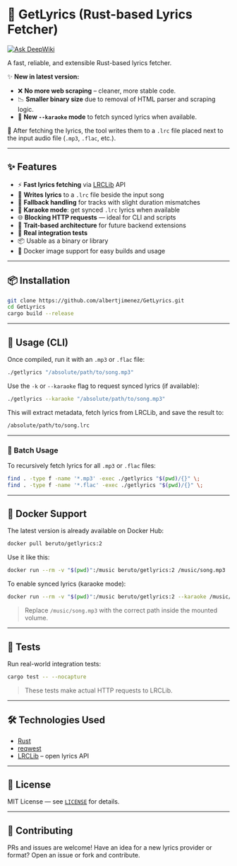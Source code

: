 # 🎵 GetLyrics (Rust-based Lyrics Fetcher)

[![Ask DeepWiki](https://deepwiki.com/badge.svg)](https://deepwiki.com/albertjimenez/GetLyrics)


A fast, reliable, and extensible Rust-based lyrics fetcher.

✨ **New in latest version:**
- ❌ **No more web scraping** – cleaner, more stable code.
- 📉 **Smaller binary size** due to removal of HTML parser and scraping logic.
- 🎤 **New `--karaoke` mode** to fetch synced lyrics when available.

📝 After fetching the lyrics, the tool writes them to a `.lrc` file placed next to the input audio file (`.mp3`, `.flac`, etc.).

---

## ✨ Features

- ⚡ **Fast lyrics fetching** via [LRCLib](https://lrclib.net) API
- 📄 **Writes lyrics** to a `.lrc` file beside the input song
- 🔁 **Fallback handling** for tracks with slight duration mismatches
- 🎤 **Karaoke mode**: get synced `.lrc` lyrics when available
- 🌐 **Blocking HTTP requests** — ideal for CLI and scripts
- 🧩 **Trait-based architecture** for future backend extensions
- 🧪 **Real integration tests**
- 📦 Usable as a binary or library
- 🐳 Docker image support for easy builds and usage

---

## 📦 Installation

```bash
git clone https://github.com/albertjimenez/GetLyrics.git
cd GetLyrics
cargo build --release
```

---

## 🚀 Usage (CLI)

Once compiled, run it with an `.mp3` or `.flac` file:

```bash
./getlyrics "/absolute/path/to/song.mp3"
```

Use the `-k` or `--karaoke` flag to request synced lyrics (if available):

```bash
./getlyrics --karaoke "/absolute/path/to/song.mp3"
```

This will extract metadata, fetch lyrics from LRCLib, and save the result to:

```bash
/absolute/path/to/song.lrc
```

---

### 🔁 Batch Usage

To recursively fetch lyrics for all `.mp3` or `.flac` files:

```bash
find . -type f -name '*.mp3' -exec ./getlyrics "$(pwd)/{}" \;
find . -type f -name '*.flac' -exec ./getlyrics "$(pwd)/{}" \;
```

---

## 🐳 Docker Support

The latest version is already available on Docker Hub:

```bash
docker pull beruto/getlyrics:2
```

Use it like this:

```bash
docker run --rm -v "$(pwd)":/music beruto/getlyrics:2 /music/song.mp3
```

To enable synced lyrics (karaoke mode):

```bash
docker run --rm -v "$(pwd)":/music beruto/getlyrics:2 --karaoke /music/song.mp3
```

> Replace `/music/song.mp3` with the correct path inside the mounted volume.

---

## 🧪 Tests

Run real-world integration tests:

```bash
cargo test -- --nocapture
```

> These tests make actual HTTP requests to LRCLib.

---

## 🛠 Technologies Used

- [Rust](https://www.rust-lang.org/)
- [reqwest](https://docs.rs/reqwest/)
- [LRCLib](https://lrclib.net) – open lyrics API

---

## 📜 License

MIT License — see [`LICENSE`](./LICENSE) for details.

---

## 🤝 Contributing

PRs and issues are welcome! Have an idea for a new lyrics provider or format? Open an issue or fork and contribute.
